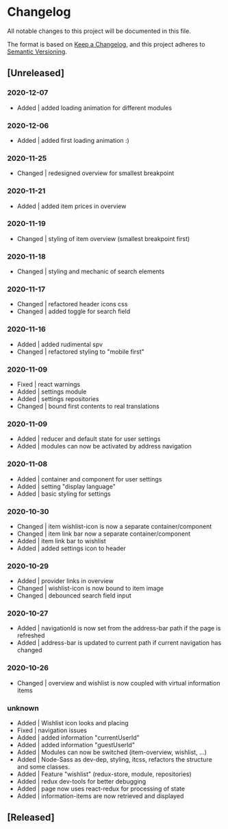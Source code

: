 # Changelog
All notable changes to this project will be documented in this file.

The format is based on [Keep a Changelog](https://keepachangelog.com/en/1.0.0/),
and this project adheres to [Semantic Versioning](https://semver.org/spec/v2.0.0.html).

## [Unreleased]

### 2020-12-07
- Added   | added loading animation for different modules

### 2020-12-06
- Added   | added first loading animation :)

### 2020-11-25
- Changed | redesigned overview for smallest breakpoint

### 2020-11-21
- Added | added item prices in overview

### 2020-11-19
- Changed | styling of item overview (smallest breakpoint first)

### 2020-11-18
- Changed | styling and mechanic of search elements

### 2020-11-17
- Changed | refactored header icons css
- Changed | added toggle for search field

### 2020-11-16
- Added   | added rudimental spv
- Changed | refactored styling to "mobile first"

### 2020-11-09
- Fixed   | react warnings
- Added   | settings module
- Added   | settings repositories
- Changed | bound first contents to real translations

### 2020-11-09
- Added   | reducer and default state for user settings
- Added   | modules can now be activated by address navigation

### 2020-11-08
- Added   | container and component for user settings
- Added   | setting "display language"
- Added   | basic styling for settings

### 2020-10-30
- Changed | item wishlist-icon is now a separate container/component
- Changed | item link bar now a separate container/component
- Added   | item link bar to wishlist
- Added   | added settings icon to header

### 2020-10-29
- Added   | provider links in overview
- Changed | wishlist-icon is now bound to item image
- Changed | debounced search field input

### 2020-10-27
- Added   | navigationId is now set from the address-bar path if the page is refreshed
- Added   | address-bar is updated to current path if current navigation has changed

### 2020-10-26
- Changed | overview and wishlist is now coupled with virtual information items

### unknown
- Added   | Wishlist icon looks and placing
- Fixed   | navigation issues
- Added   | added information "currentUserId"
- Added   | added information "guestUserId"
- Added   | Modules can now be switched (item-overview, wishlist, ...)
- Added   | Node-Sass as dev-dep, styling, itcss, refactors the structure and some classes.
- Added   | Feature "wishlist" (redux-store, module, repositories)
- Added   | redux dev-tools for better debugging
- Added   | page now uses react-redux for processing of state
- Added   | information-items are now retrieved and displayed

## [Released]
